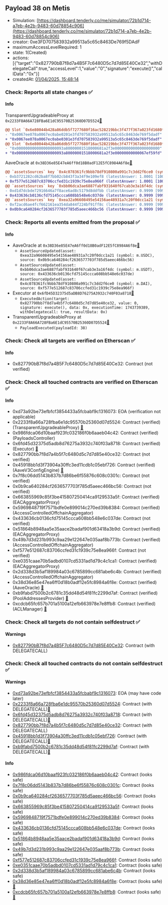 ## Payload 38 on Metis

- Simulation: [https://dashboard.tenderly.co/me/simulator/72b1d714-a7eb-4e2b-9483-60d78854c906](https://dashboard.tenderly.co/me/simulator/72b1d714-a7eb-4e2b-9483-60d78854c906)
- creator: 0xe3FD707583932a99513a5c65c8463De769f5DAdF
- maximumAccessLevelRequired: 1
- state: 1(Created)
- actions: [{"target":"0x827790bB7f8d7a4B5F7c6480D5c7d7d85E40Ce32","withDelegateCall":true,"accessLevel":1,"value":"0","signature":"execute()","callData":"0x"}]
- createdAt: [01/04/2025, 15:48:14](https://explorer.metis.io/tx/0xdf5a931224745840d611c52bcbc8076793ed1cfc4284bd18bf0312f655dd3c0c)

### Check: Reports all state changes :white_check_mark:

#### Info


TransparentUpgradeableProxy at `0x2233F8A66A728FBa6E1dC95570B25360D07D5524`[:ghost:](https://github.com/bgd-labs/aave-address-book "GovernanceV3Metis.PAYLOADS_CONTROLLER")
```diff
@@ Slot `0x6e80044b428a86ddb5f7277680f16ac528219bbc3f477f367a023fd1680fef05` @@
- "0x0067ee078a0067ec0abe0201e3fd707583932a99513a5c65c8463de769f5dadf"
+ "0x0067ee078a0067ec0abe0301e3fd707583932a99513a5c65c8463de769f5dadf"
@@ Slot `0x6e80044b428a86ddb5f7277680f16ac528219bbc3f477f367a023fd1680fef06` @@
- "0x000000000000000000093a80000001518000681a2f3e00000000000000000000"
+ "0x000000000000000000093a80000001518000681a2f3e00000000000067ef59fd"
```

AaveOracle at `0x38D36e85E47eA6ff0d18B0adF12E5fC8984A6f8e`[:ghost:](https://github.com/bgd-labs/aave-address-book "AaveV3Metis.ORACLE")
```diff
@@ `assetsSources` key `0x4c078361fc9bbb78df910800a991c7c3dd2f6ce0 (symbol: m.DAI)` @@
- 0xb3721282cd62ba8f7bb02cb843f3a34f9e109ef8 (latestAnswer: 1.0001 [100010402, 8 decimals], description: Capped mDAI/USD)
+ 0xf577e512687c83706ccfed31c1939c75e8ea966f (latestAnswer: 1.0001 [100010402, 8 decimals], description: Capped mDAI/USD)
@@ `assetsSources` key `0xbb06dca3ae6887fabf931640f67cab3e3a16f4dc (symbol: m.USDT)` @@
- 0xd1d7dcbde72916646a7f8ace6ad8c5179d8ddfbb (latestAnswer: 0.9999 [99992000, 8 decimals], description: Capped mUSDT/USD)
+ 0x433636cb0136cfd75145ccca608bb548e6c037de (latestAnswer: 0.9999 [99992000, 8 decimals], description: Capped mUSDT/USD)
@@ `assetsSources` key `0xea32a96608495e54156ae48931a7c20f0dcc1a21 (symbol: m.USDC)` @@
- 0xf2acd6ae4fcf662161ea354da844f224bf91ff8c (latestAnswer: 0.9999 [99999000, 8 decimals], description: Capped mUSDC/USD)
+ 0x0b9ca640284cf2636577703f785d5aeec466bc56 (latestAnswer: 0.9999 [99999000, 8 decimals], description: Capped mUSDC/USD)
```


### Check: Reports all events emitted from the proposal :white_check_mark:

#### Info

- AaveOracle at `0x38D36e85E47eA6ff0d18B0adF12E5fC8984A6f8e`[:ghost:](https://github.com/bgd-labs/aave-address-book "AaveV3Metis.ORACLE")
  - `AssetSourceUpdated(asset: 0xea32a96608495e54156ae48931a7c20f0dcc1a21 (symbol: m.USDC), source: 0x0b9ca640284cf2636577703f785d5aeec466bc56)`
  - `AssetSourceUpdated(asset: 0xbb06dca3ae6887fabf931640f67cab3e3a16f4dc (symbol: m.USDT), source: 0x433636cb0136cfd75145ccca608bb548e6c037de)`
  - `AssetSourceUpdated(asset: 0x4c078361fc9bbb78df910800a991c7c3dd2f6ce0 (symbol: m.DAI), source: 0xf577e512687c83706ccfed31c1939c75e8ea966f)`
- Executor at `0x6fD45D32375d5aDB8D76275A3932c740F03a8718`[:ghost:](https://github.com/bgd-labs/aave-address-book "AaveV3Metis.ACL_ADMIN, GovernanceV3Metis.EXECUTOR_LVL_1")
  - `ExecutedAction(target: 0x827790bb7f8d7a4b5f7c6480d5c7d7d85e40ce32, value: 0, signature: execute(), data: 0x, executionTime: 1743739389, withDelegatecall: true, resultData: 0x)`
- TransparentUpgradeableProxy at `0x2233F8A66A728FBa6E1dC95570B25360D07D5524`[:ghost:](https://github.com/bgd-labs/aave-address-book "GovernanceV3Metis.PAYLOADS_CONTROLLER")
  - `PayloadExecuted(payloadId: 38)`

### Check: Check all targets are verified on Etherscan :white_check_mark:

#### Info

- 0x827790bB7f8d7a4B5F7c6480D5c7d7d85E40Ce32: Contract (not verified) 

### Check: Check all touched contracts are verified on Etherscan :white_check_mark:

#### Info

- 0xd73a92be73efbfcf3854433a5fcbabf9c1316073: EOA (verification not applicable)
- 0x2233f8a66a728fba6e1dc95570b25360d07d5524: Contract (verified) (TransparentUpgradeableProxy) [:ghost:](https://github.com/bgd-labs/aave-address-book "GovernanceV3Metis.PAYLOADS_CONTROLLER")
- 0x986fdca06d10baaf923fc032186f0b6aaeb04c42: Contract (verified) (PayloadsController) 
- 0x6fd45d32375d5adb8d76275a3932c740f03a8718: Contract (verified) (Executor) [:ghost:](https://github.com/bgd-labs/aave-address-book "AaveV3Metis.ACL_ADMIN, GovernanceV3Metis.EXECUTOR_LVL_1")
- 0x827790bb7f8d7a4b5f7c6480d5c7d7d85e40ce32: Contract (not verified) 
- 0x45918bb1d3f73904a30ffc3ed11cdb1c05ebf726: Contract (verified) (AaveV3ConfigEngine) [:ghost:](https://github.com/bgd-labs/aave-address-book "AaveV3Metis.CONFIG_ENGINE")
- 0x7f8c06dd5143b837b7d86be6f55876c608c0301c: Contract (not verified) 
- 0x0b9ca640284cf2636577703f785d5aeec466bc56: Contract (not verified) 
- 0x663855969c85f3be415807250414ca9129533a5f: Contract (verified) (EACAggregatorProxy) 
- 0x5969848719f7571bdfe0e899014c270ed39b8384: Contract (verified) (AccessControlledOffchainAggregator) 
- 0x433636cb0136cfd75145ccca608bb548e6c037de: Contract (not verified) 
- 0x51864b8948aa5e35aace2badaf901d63418a3b9d: Contract (verified) (EACAggregatorProxy) 
- 0x49b7d3d231b993c9aa29e122647e035aaf8b773b: Contract (verified) (AccessControlledOffchainAggregator) 
- 0xf577e512687c83706ccfed31c1939c75e8ea966f: Contract (not verified) 
- 0xe0351caae70b5adbd0107cd5331ad1d79c4c1ca1: Contract (verified) (EACAggregatorProxy) 
- 0x2d338d3b5af189984a03c6785899cc681abe6c4b: Contract (verified) (AccessControlledOffchainAggregator) 
- 0x38d36e85e47ea6ff0d18b0adf12e5fc8984a6f8e: Contract (verified) (AaveOracle) [:ghost:](https://github.com/bgd-labs/aave-address-book "AaveV3Metis.ORACLE")
- 0xb9fabd7500b2c6781c35dd48d54f81fc2299d7af: Contract (verified) (PoolAddressesProvider) [:ghost:](https://github.com/bgd-labs/aave-address-book "AaveV3Metis.POOL_ADDRESSES_PROVIDER")
- 0xcdcb65fc657b701a5100a12efb663978e7e8ffb8: Contract (verified) (ACLManager) [:ghost:](https://github.com/bgd-labs/aave-address-book "AaveV3Metis.ACL_MANAGER")

### Check: Check all targets do not contain selfdestruct :white_check_mark:

#### Warnings

- [0x827790bB7f8d7a4B5F7c6480D5c7d7d85E40Ce32](https://explorer.metis.io/address/0x827790bB7f8d7a4B5F7c6480D5c7d7d85E40Ce32): Contract (with DELEGATECALL)

### Check: Check all touched contracts do not contain selfdestruct :white_check_mark:

#### Warnings

- [0xd73a92be73efbfcf3854433a5fcbabf9c1316073](https://explorer.metis.io/address/0xd73a92be73efbfcf3854433a5fcbabf9c1316073): EOA (may have code later)
- [0x2233f8a66a728fba6e1dc95570b25360d07d5524](https://explorer.metis.io/address/0x2233f8a66a728fba6e1dc95570b25360d07d5524): Contract (with DELEGATECALL)[:ghost:](https://github.com/bgd-labs/aave-address-book "GovernanceV3Metis.PAYLOADS_CONTROLLER")
- [0x6fd45d32375d5adb8d76275a3932c740f03a8718](https://explorer.metis.io/address/0x6fd45d32375d5adb8d76275a3932c740f03a8718): Contract (with DELEGATECALL)[:ghost:](https://github.com/bgd-labs/aave-address-book "AaveV3Metis.ACL_ADMIN, GovernanceV3Metis.EXECUTOR_LVL_1")
- [0x827790bb7f8d7a4b5f7c6480d5c7d7d85e40ce32](https://explorer.metis.io/address/0x827790bb7f8d7a4b5f7c6480d5c7d7d85e40ce32): Contract (with DELEGATECALL)
- [0x45918bb1d3f73904a30ffc3ed11cdb1c05ebf726](https://explorer.metis.io/address/0x45918bb1d3f73904a30ffc3ed11cdb1c05ebf726): Contract (with DELEGATECALL)[:ghost:](https://github.com/bgd-labs/aave-address-book "AaveV3Metis.CONFIG_ENGINE")
- [0xb9fabd7500b2c6781c35dd48d54f81fc2299d7af](https://explorer.metis.io/address/0xb9fabd7500b2c6781c35dd48d54f81fc2299d7af): Contract (with DELEGATECALL)[:ghost:](https://github.com/bgd-labs/aave-address-book "AaveV3Metis.POOL_ADDRESSES_PROVIDER")

#### Info

- [0x986fdca06d10baaf923fc032186f0b6aaeb04c42](https://explorer.metis.io/address/0x986fdca06d10baaf923fc032186f0b6aaeb04c42): Contract (looks safe)
- [0x7f8c06dd5143b837b7d86be6f55876c608c0301c](https://explorer.metis.io/address/0x7f8c06dd5143b837b7d86be6f55876c608c0301c): Contract (looks safe)
- [0x0b9ca640284cf2636577703f785d5aeec466bc56](https://explorer.metis.io/address/0x0b9ca640284cf2636577703f785d5aeec466bc56): Contract (looks safe)
- [0x663855969c85f3be415807250414ca9129533a5f](https://explorer.metis.io/address/0x663855969c85f3be415807250414ca9129533a5f): Contract (looks safe)
- [0x5969848719f7571bdfe0e899014c270ed39b8384](https://explorer.metis.io/address/0x5969848719f7571bdfe0e899014c270ed39b8384): Contract (looks safe)
- [0x433636cb0136cfd75145ccca608bb548e6c037de](https://explorer.metis.io/address/0x433636cb0136cfd75145ccca608bb548e6c037de): Contract (looks safe)
- [0x51864b8948aa5e35aace2badaf901d63418a3b9d](https://explorer.metis.io/address/0x51864b8948aa5e35aace2badaf901d63418a3b9d): Contract (looks safe)
- [0x49b7d3d231b993c9aa29e122647e035aaf8b773b](https://explorer.metis.io/address/0x49b7d3d231b993c9aa29e122647e035aaf8b773b): Contract (looks safe)
- [0xf577e512687c83706ccfed31c1939c75e8ea966f](https://explorer.metis.io/address/0xf577e512687c83706ccfed31c1939c75e8ea966f): Contract (looks safe)
- [0xe0351caae70b5adbd0107cd5331ad1d79c4c1ca1](https://explorer.metis.io/address/0xe0351caae70b5adbd0107cd5331ad1d79c4c1ca1): Contract (looks safe)
- [0x2d338d3b5af189984a03c6785899cc681abe6c4b](https://explorer.metis.io/address/0x2d338d3b5af189984a03c6785899cc681abe6c4b): Contract (looks safe)
- [0x38d36e85e47ea6ff0d18b0adf12e5fc8984a6f8e](https://explorer.metis.io/address/0x38d36e85e47ea6ff0d18b0adf12e5fc8984a6f8e): Contract (looks safe)[:ghost:](https://github.com/bgd-labs/aave-address-book "AaveV3Metis.ORACLE")
- [0xcdcb65fc657b701a5100a12efb663978e7e8ffb8](https://explorer.metis.io/address/0xcdcb65fc657b701a5100a12efb663978e7e8ffb8): Contract (looks safe)[:ghost:](https://github.com/bgd-labs/aave-address-book "AaveV3Metis.ACL_MANAGER")

